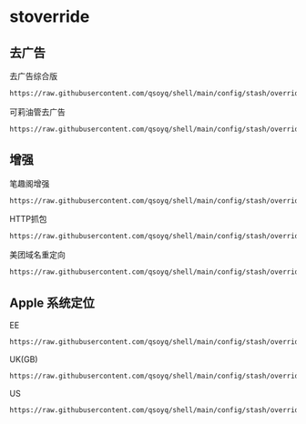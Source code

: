# stoverride

## 去广告

去广告综合版

```txt
https://raw.githubusercontent.com/qsoyq/shell/main/config/stash/override/FuckLaunchScreen.stoverride
```

可莉油管去广告

```txt
https://raw.githubusercontent.com/qsoyq/shell/main/config/stash/override/ad/youtube-remove-ads.stoverride
```

## 增强

笔趣阁增强

```txt
https://raw.githubusercontent.com/qsoyq/shell/main/config/stash/override/bq/bq.enhance.stoverride
```

HTTP抓包

```txt
https://raw.githubusercontent.com/qsoyq/shell/main/config/stash/override/debug/http-capture.stoverride
```

美团域名重定向

```txt
https://raw.githubusercontent.com/qsoyq/shell/main/config/stash/override/meituan/redirect.stoverride
```

## Apple 系统定位

EE

```txt
https://raw.githubusercontent.com/qsoyq/shell/main/config/stash/override/location/ee.stoverride
```

UK(GB)

```txt
https://raw.githubusercontent.com/qsoyq/shell/main/config/stash/override/location/uk.stoverride
```

US

```txt
https://raw.githubusercontent.com/qsoyq/shell/main/config/stash/override/location/us.stoverride
```
